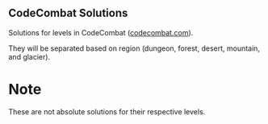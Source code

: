 ## CodeCombat Solutions
Solutions for levels in CodeCombat ([codecombat.com][]).

They will be separated based on region (dungeon, forest, desert, mountain, and glacier).

# Note 
These are not absolute solutions for their respective levels.

[codecombat.com]: http://www.codecombat.com/
